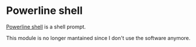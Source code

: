 # Powerline shell
[Powerline shell](https://github.com/b-ryan/powerline-shell) is a shell prompt.

This module is no longer mantained since I don't use the software anymore.

